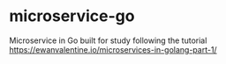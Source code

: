 # microservice-go
Microservice in Go built for study following the tutorial https://ewanvalentine.io/microservices-in-golang-part-1/
